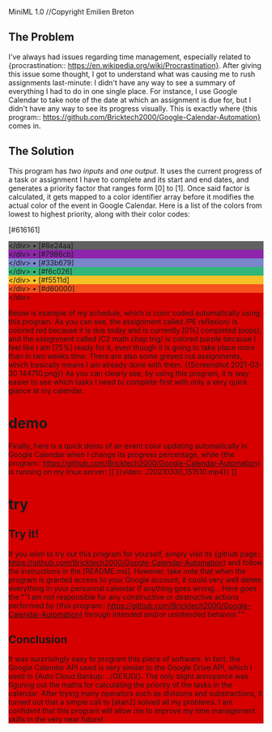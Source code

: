 MiniML 1.0
//Copyright Emilien Breton


The Problem
-----------

I've always had issues regarding time management, especially related to {procrastination:: https://en.wikipedia.org/wiki/Procrastination}. After giving this issue some thought, I got to understand what was causing me to rush assignments last-minute: I didn't have any way to see a summary of everything I had to do in one single place. For instance, I use Google Calendar to take note of the date at which an assignment is due for, but I didn't have any way to see its progress visually. This is exactly where {this program:: https://github.com/Bricktech2000/Google-Calendar-Automation} comes in.


The Solution
------------

This program has *two inputs* and *one output*. It uses the current progress of a task or assignment I have to complete and its start and end dates, and generates a priority factor that ranges form [0] to [1]. Once said factor is calculated, it gets mapped to a color identifier array before it modifies the actual color of the event in Google Calendar. Here is a list of the colors from lowest to highest priority, along with their color codes:

[#616161] <div class="color-square" style="background: #616161;"><\/div>  •  [#8e24aa] <div class="color-square" style="background: #8e24aa;"><\/div>  •  [#7986cb] <div class="color-square" style="background: #7986cb;"><\/div>  •  [#33b679] <div class="color-square" style="background: #33b679;"><\/div>  •  [#f6c026] <div class="color-square" style="background: #f6c026;"><\/div>  •  [#f5511d] <div class="color-square" style="background: #f5511d;"><\/div>  •  [#d60000] <div class="color-square" style="background: #d60000;"><\/div>
<link rel="stylesheet" href="./color-square.css">
Below is example of my schedule, which is color coded automatically using this program. As you can see, the assignment called /PE reflexion/ is colored red because it is due today and is currently [0%] completed (oops), and the assignment called /C2 math chap trig/ is colored purple because I feel like I am [75%] ready for it, even though it is going to take place more than in two weeks time. There are also some greyed out assignments, which basically means I am already done with them.
	{{Screenshot 2021-03-30 144710.png}}
As you can clearly see, by using this program, it is way easier to see which tasks I need to complete first with only a very quick glance at my calendar.

# demo
Finally, here is a quick demo of an event color updating automatically in Google Calendar when I change its progress percentage, while {the program:: https://github.com/Bricktech2000/Google-Calendar-Automation} is running on my linux server:
	[[
			{{video: ./20210330_151510.mp4}}
	]]

# try
Try it!
-------

If you wish to try out this program for yourself, simply visit its {github page:: https://github.com/Bricktech2000/Google-Calendar-Automation} and follow the instructions in the [README.md]. However, take note that when the program is granted access to your Google account, it could very well delete everything in your personnal calendar if anything goes wrong... Here goes the
	""I am not responsible for any constructive or destructive actions performed by {this program:: https://github.com/Bricktech2000/Google-Calendar-Automation} through intended and/or unintended behavior.""

Conclusion
----------

It was surprisingly easy to program this piece of software. In fact, the Google Calendar API used is very similar to the Google Drive API, which I used in {Auto Cloud Backup: ../OE1UD/}. The only slight annoyance was figuring out the maths for calculating the priority of the tasks in the calendar. After trying many operators such as divisions and substractions, it turned out that a simple call to [atan2] solved all my problems. I am  confident that this program will allow me to improve my time management skills in the very near future!
